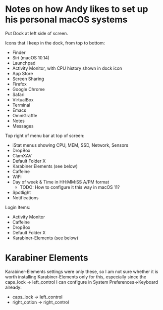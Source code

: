 # Notes on how Andy likes to set up his personal macOS systems

Put Dock at left side of screen.

Icons that I keep in the dock, from top to bottom:

+ Finder
+ Siri (macOS 10.14)
+ Launchpad
+ Activity Monitor, with CPU history shown in dock icon
+ App Store
+ Screen Sharing
+ Firefox
+ Google Chrome
+ Safari
+ VirtualBox
+ Terminal
+ Emacs
+ OmniGraffle
+ Notes
+ Messages

Top right of menu bar at top of screen:

+ iStat menus showing CPU, MEM, SSD, Network, Sensors
+ DropBox
+ ClamXAV
+ Default Folder X
+ Karabiner Elements (see below)
+ Caffeine
+ WiFi
+ Day of week & Time in HH:MM:SS A/PM format
  + TODO: How to configure it this way in macOS 11?
+ Spotlight
+ Notifications

Login Items:

+ Activity Monitor
+ Caffeine
+ DropBox
+ Default Folder X
+ Karabiner-Elements (see below)


# Karabiner Elements

Karabiner-Elements settings were only these, so I am not sure whether
it is worth installing Karabiner-Elements only for this, especially
since the caps_lock -> left_control I can configure in System
Preferences->Keyboard already:

+ caps_lock -> left_control
+ right_option -> right_control
